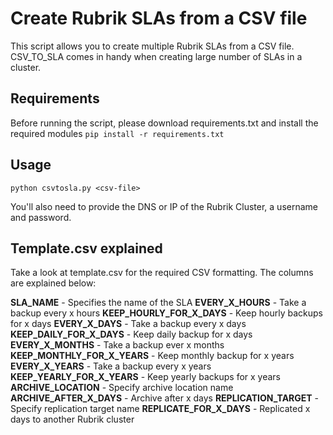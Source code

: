 # Create Rubrik SLAs from a CSV file
This script allows you to create multiple Rubrik SLAs from a CSV file.
CSV_TO_SLA comes in handy when creating large number of SLAs in a cluster.

## Requirements
Before running the script, please download requirements.txt and install the required modules
`pip install -r requirements.txt`

## Usage
`python csvtosla.py <csv-file>`

You'll also need to provide the DNS or IP of the Rubrik Cluster, a username and password.

## Template.csv explained
Take a look at template.csv for the required CSV formatting.
The columns are explained below:

**SLA_NAME** - Specifies the name of the SLA
**EVERY_X_HOURS** - Take a backup every x hours
**KEEP_HOURLY_FOR_X_DAYS** - Keep hourly backups for x days
**EVERY_X_DAYS** - Take a backup every x days
**KEEP_DAILY_FOR_X_DAYS** - Keep daily backup for x days
**EVERY_X_MONTHS** - Take a backup ever x months
**KEEP_MONTHLY_FOR_X_YEARS** - Keep monthly backup for x years
**EVERY_X_YEARS** - Take a backup every x years
**KEEP_YEARLY_FOR_X_YEARS** - Keep yearly backups for x years
**ARCHIVE_LOCATION** - Specify archive location name
**ARCHIVE_AFTER_X_DAYS** - Archive after x days
**REPLICATION_TARGET** - Specify replication target name
**REPLICATE_FOR_X_DAYS** - Replicated x days to another Rubrik cluster
